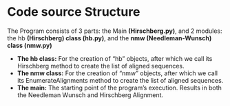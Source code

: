 # Code source Structure 
The Program consists of 3 parts: the Main **(Hirschberg.py)**, and 2 modules: the hb  **(Hirschberg) class (hb.py)**, and the **nmw (Needleman-Wunsch) class (nmw.py)**

- **The hb class:** For the creation of “hb” objects, after which we call its Hirschberg method  to create the list of aligned sequences. 
- **The nmw class:** For the creation of “nmw” objects, after which we call its  EnumerateAlignments method to create the list of aligned sequences.
- **The main:** The starting point of the program’s execution. Results in both the Needleman Wunsch and Hirschberg Alignment.


